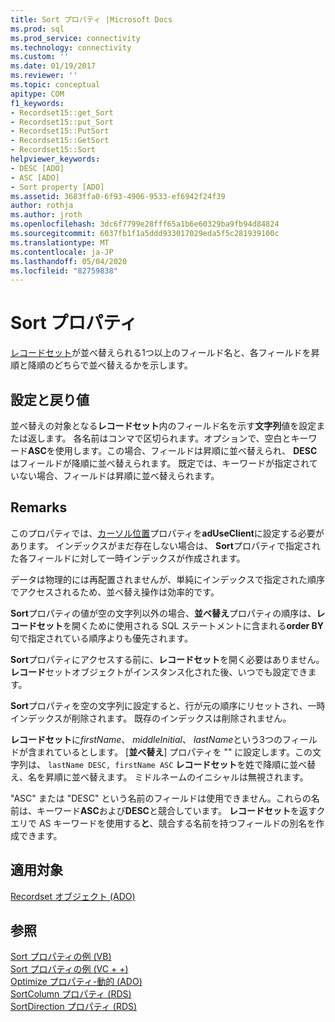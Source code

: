 ```yaml
---
title: Sort プロパティ |Microsoft Docs
ms.prod: sql
ms.prod_service: connectivity
ms.technology: connectivity
ms.custom: ''
ms.date: 01/19/2017
ms.reviewer: ''
ms.topic: conceptual
apitype: COM
f1_keywords:
- Recordset15::get_Sort
- Recordset15::put_Sort
- Recordset15::PutSort
- Recordset15::GetSort
- Recordset15::Sort
helpviewer_keywords:
- DESC [ADO]
- ASC [ADO]
- Sort property [ADO]
ms.assetid: 3683ffa0-6f93-4906-9533-ef6942f24f39
author: rothja
ms.author: jroth
ms.openlocfilehash: 3dc6f7799e28fff65a1b6e60329ba9fb94d84824
ms.sourcegitcommit: 6037fb1f1a5ddd933017029eda5f5c281939100c
ms.translationtype: MT
ms.contentlocale: ja-JP
ms.lasthandoff: 05/04/2020
ms.locfileid: "82759838"
---
```

# <a name="sort-property"></a>Sort プロパティ
[レコードセット](../../../ado/reference/ado-api/recordset-object-ado.md)が並べ替えられる1つ以上のフィールド名と、各フィールドを昇順と降順のどちらで並べ替えるかを示します。  
  
## <a name="settings-and-return-values"></a>設定と戻り値  
 並べ替えの対象となる**レコードセット**内のフィールド名を示す**文字列**値を設定または返します。 各名前はコンマで区切られます。オプションで、空白とキーワード**ASC**を使用します。この場合、フィールドは昇順に並べ替えられ、 **DESC**はフィールドが降順に並べ替えられます。 既定では、キーワードが指定されていない場合、フィールドは昇順に並べ替えられます。  
  
## <a name="remarks"></a>Remarks  
 このプロパティでは、[カーソル位置](../../../ado/reference/ado-api/cursorlocation-property-ado.md)プロパティを**adUseClient**に設定する必要があります。 インデックスがまだ存在しない場合は、 **Sort**プロパティで指定された各フィールドに対して一時インデックスが作成されます。  
  
 データは物理的には再配置されませんが、単純にインデックスで指定された順序でアクセスされるため、並べ替え操作は効率的です。  
  
 **Sort**プロパティの値が空の文字列以外の場合、**並べ替え**プロパティの順序は、**レコードセット**を開くために使用される SQL ステートメントに含まれる**order BY**句で指定されている順序よりも優先されます。  
  
 **Sort**プロパティにアクセスする前に、**レコードセット**を開く必要はありません。**レコード**セットオブジェクトがインスタンス化された後、いつでも設定できます。  
  
 **Sort**プロパティを空の文字列に設定すると、行が元の順序にリセットされ、一時インデックスが削除されます。 既存のインデックスは削除されません。  
  
 **レコードセット**に*firstName*、 *middleInitial*、 *lastName*という3つのフィールドが含まれているとします。 [**並べ替え**] プロパティを "" に設定します。この文字列は、 `lastName DESC, firstName ASC` **レコードセット**を姓で降順に並べ替え、名を昇順に並べ替えます。 ミドルネームのイニシャルは無視されます。  
  
 "ASC" または "DESC" という名前のフィールドは使用できません。これらの名前は、キーワード**ASC**および**DESC**と競合しています。 **レコードセット**を返すクエリで AS キーワードを使用する**と**、競合する名前を持つフィールドの別名を作成できます。  
  
## <a name="applies-to"></a>適用対象  
 [Recordset オブジェクト (ADO)](../../../ado/reference/ado-api/recordset-object-ado.md)  
  
## <a name="see-also"></a>参照  
 [Sort プロパティの例 (VB)](../../../ado/reference/ado-api/sort-property-example-vb.md)   
 [Sort プロパティの例 (VC + +)](../../../ado/reference/ado-api/sort-property-example-vc.md)   
 [Optimize プロパティ-動的 (ADO)](../../../ado/reference/ado-api/optimize-property-dynamic-ado.md)   
 [SortColumn プロパティ (RDS)](../../../ado/reference/rds-api/sortcolumn-property-rds.md)   
 [SortDirection プロパティ (RDS)](../../../ado/reference/rds-api/sortdirection-property-rds.md)
